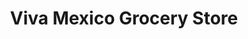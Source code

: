 ---
title: "Viva Mexico Grocery Store"
url: /hartford/viva-mexico-grocery-store/
shop: Supermarkt
---